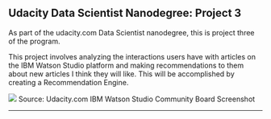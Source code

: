 ## Udacity Data Scientist Nanodegree: Project 3

As part of the udacity.com Data Scientist nanodegree, this is project three of the program. 

This project involves analyzing the interactions users have with articles on the IBM Watson Studio platform and making recommendations to them about new articles I think they will like. 
This will be accomplished by creating a Recommendation Engine.

<img src='https://video.udacity-data.com/topher/2018/September/5ba02d6d_screen-shot-2018-09-17-at-3.40.30-pm/screen-shot-2018-09-17-at-3.40.30-pm.png'>
Source: Udacity.com IBM Watson Studio Community Board Screenshot

---
